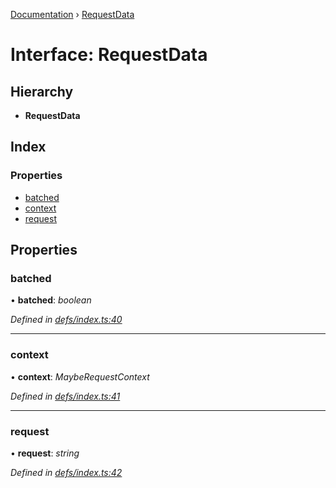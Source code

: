 [Documentation](../README.md) › [RequestData](requestdata.md)

# Interface: RequestData

## Hierarchy

* **RequestData**

## Index

### Properties

* [batched](requestdata.md#batched)
* [context](requestdata.md#context)
* [request](requestdata.md#request)

## Properties

###  batched

• **batched**: *boolean*

*Defined in [defs/index.ts:40](https://github.com/badbatch/graphql-box/blob/e26041be/packages/server/src/defs/index.ts#L40)*

___

###  context

• **context**: *MaybeRequestContext*

*Defined in [defs/index.ts:41](https://github.com/badbatch/graphql-box/blob/e26041be/packages/server/src/defs/index.ts#L41)*

___

###  request

• **request**: *string*

*Defined in [defs/index.ts:42](https://github.com/badbatch/graphql-box/blob/e26041be/packages/server/src/defs/index.ts#L42)*
